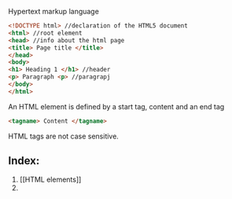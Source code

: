 Hypertext markup language

```html
<!DOCTYPE html> //declaration of the HTML5 document
<html> //root element
<head> //info about the html page
<title> Page title </title> 
</head>
<body>
<h1> Heading 1 </h1> //header
<p> Paragraph <p> //paragrapj
</body>
</html>
```


An HTML element is defined by a start tag, content and an end tag
```html
<tagname> Content </tagname>
```

HTML tags are not case sensitive.
## Index:

1. [[HTML elements]]
2. 


